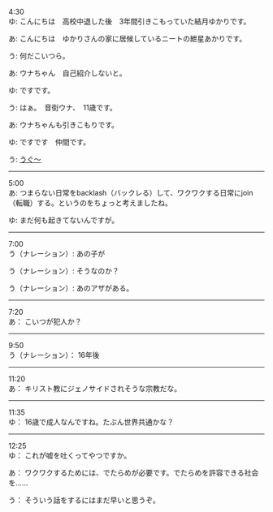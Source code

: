 4:30<br>
ゆ:
こんにちは　高校中退した後　3年間引きこもっていた結月ゆかりです。

あ:
こんにちは　ゆかりさんの家に居候しているニートの紲星あかりです。

う:
何だこいつら。

あ:
ウナちゃん　自己紹介しないと。

ゆ:
ですです。

う:
はぁ。　音街ウナ、　11歳です。

あ:
ウナちゃんも引きこもりです。

ゆ:
ですです　仲間です。

う:
[うぐ～](../../../audios/音街ウナ/28-1_うぐ～.wav)

---

5:00<br>
あ:
つまらない日常をbacklash（バックレる）して、ワクワクする日常にjoin（転職）する。というのをちょっと考えましたね。

ゆ:
まだ何も起きてないんですが。

---
7:00<br>
う（ナレーション）:
あの子が

う（ナレーション）:
そうなのか？

う（ナレーション）:
あのアザがある。

---
7:20<br>
あ：
こいつが犯人か？

---
9:50<br>
う（ナレーション）：
16年後

---
11:20<br>
あ：
キリスト教にジェノサイドされそうな宗教だな。

---
11:35<br>
ゆ：
16歳で成人なんですね。たぶん世界共通かな？

---
12:25<br>
ゆ：
これが嘘を吐くってやつですか。

あ：
ワクワクするためには、でたらめが必要です。でたらめを許容できる社会を……

う：
そういう話をするにはまだ早いと思うぞ。